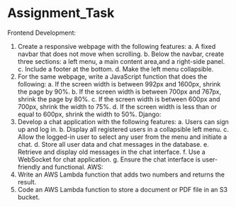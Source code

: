 # Assignment_Task
Frontend Development:
  1. Create a responsive webpage with the following features:
    a. A fixed navbar that does not move when scrolling.
    b. Below the navbar, create three sections: a left menu, a main content area,and a right-side panel.
    c. Include a footer at the bottom.
    d. Make the left menu collapsible.
  2. For the same webpage, write a JavaScript function that does the following:
    a. If the screen width is between 992px and 1600px, shrink the page by 90%.
    b. If the screen width is between 700px and 767px, shrink the page by 80%.
    c. If the screen width is between 600px and 700px, shrink the width to 75%.
    d. If the screen width is less than or equal to 600px, shrink the width to 50%.
Django:
 1. Develop a chat application with the following features:
    a. Users can sign up and log in.
    b. Display all registered users in a collapsible left menu.
    c. Allow the logged-in user to select any user from the menu and initiate a chat.
    d. Store all user data and chat messages in the database.
    e. Retrieve and display old messages in the chat interface.
    f. Use a WebSocket for chat application.
    g. Ensure the chat interface is user-friendly and functional.
AWS:
  1. Write an AWS Lambda function that adds two numbers and returns the result.
  2. Code an AWS Lambda function to store a document or PDF file in an S3 bucket.
